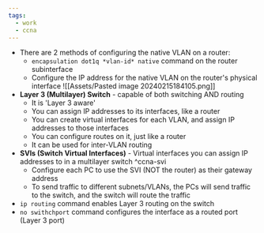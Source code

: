```yaml
---
tags:
  - work
  - ccna
---
```

- There are 2 methods of configuring the native VLAN on a router:
	- `encapsulation dot1q *vlan-id* native` command on the router subinterface
	- Configure the IP address for the native VLAN on the router's physical interface
![[Assets/Pasted image 20240215184105.png]]
- **Layer 3 (Multilayer) Switch** - capable of both switching AND routing
	- It is 'Layer 3 aware'
	- You can assign IP addresses to its interfaces, like a router
	- You can create virtual interfaces for each VLAN, and assign IP addresses to those interfaces
	- You can configure routes on it, just like a router
	- It can be used for inter-VLAN routing
- **SVIs (Switch Virtual Interfaces)** - Virtual interfaces you can assign IP addresses to in a multilayer switch ^ccna-svi
	- Configure each PC to use the SVI (NOT the router) as their gateway address
	- To send traffic  to different subnets/VLANs, the PCs will send traffic to the switch, and the switch will route the traffic
- `ip routing` command enables Layer 3 routing on the switch
- `no swithchport` command configures the interface as a routed port (Layer 3 port)
